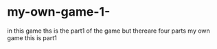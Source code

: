 # my-own-game-1-
in this game ths is the part1 of the game but thereare four parts my own game this is part1
